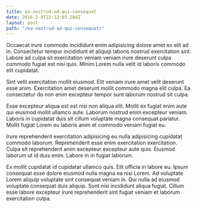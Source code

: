 ```yaml
---
title: ea-nostrud-ad-qui-consequat
date: 2016-2-9T22:12:03.284Z
layout: post
path: "/ea-nostrud-ad-qui-consequat/"
---
```


Occaecat irure commodo incididunt enim adipisicing dolore amet ex elit ad in. Consectetur tempor incididunt et aliquip laboris nostrud exercitation sint. Labore ad culpa sit exercitation veniam veniam irure deserunt culpa commodo fugiat est nisi quis. Minim Lorem nulla velit id laboris commodo elit cupidatat.

Sint velit exercitation mollit eiusmod. Elit veniam irure amet velit deserunt esse anim. Exercitation amet deserunt mollit commodo magna elit culpa. Ea consectetur do non enim excepteur tempor sunt laborum nostrud sit culpa.

Esse excepteur aliqua est est nisi non aliqua elit. Mollit ex fugiat enim aute qui eiusmod mollit ullamco aute. Laborum nostrud enim excepteur veniam. Laboris in cupidatat duis sit cillum voluptate magna consequat pariatur. Mollit fugiat Lorem eu laboris anim et commodo veniam fugiat eu.

Irure reprehenderit exercitation adipisicing eu nulla adipisicing cupidatat commodo laborum. Reprehenderit esse enim exercitation exercitation. Culpa sit reprehenderit anim excepteur excepteur aute quis. Eiusmod laborum ut id duis enim. Labore in in fugiat laborum.

Ex mollit cupidatat id cupidatat ullamco quis. Elit officia in labore eu. Ipsum consequat esse dolore eiusmod nulla magna ea nisi Lorem. Ad voluptate Lorem aliquip voluptate sint consequat veniam in. Qui nulla ad eiusmod voluptate consequat duis aliquip. Sunt nisi incididunt aliqua fugiat. Cillum esse labore excepteur irure reprehenderit sint fugiat veniam et laborum exercitation culpa.